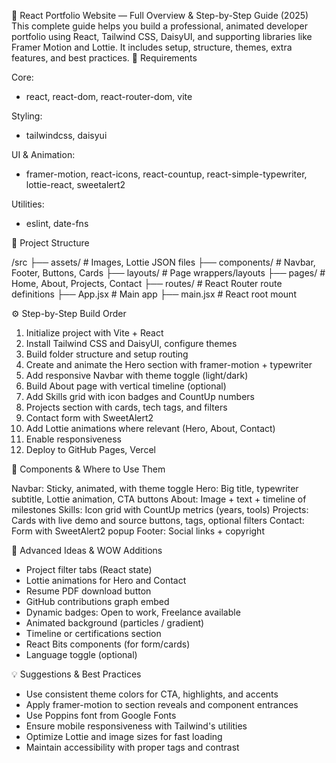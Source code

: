 🚀 React Portfolio Website — Full Overview & Step-by-Step Guide (2025)
This complete guide helps you build a professional, animated developer portfolio using React, Tailwind CSS, DaisyUI, and supporting libraries like Framer Motion and Lottie. It includes setup, structure, themes, extra features, and best practices.
🔧 Requirements

Core:
- react, react-dom, react-router-dom, vite

Styling:
- tailwindcss, daisyui

UI & Animation:
- framer-motion, react-icons, react-countup, react-simple-typewriter, lottie-react, sweetalert2

Utilities:
- eslint, date-fns

📁 Project Structure

/src
├── assets/         # Images, Lottie JSON files
├── components/     # Navbar, Footer, Buttons, Cards
├── layouts/        # Page wrappers/layouts
├── pages/          # Home, About, Projects, Contact
├── routes/         # React Router route definitions
├── App.jsx         # Main app
├── main.jsx        # React root mount



⚙️ Step-by-Step Build Order

1. Initialize project with Vite + React
2. Install Tailwind CSS and DaisyUI, configure themes
3. Build folder structure and setup routing
4. Create and animate the Hero section with framer-motion + typewriter
5. Add responsive Navbar with theme toggle (light/dark)
6. Build About page with vertical timeline (optional)
7. Add Skills grid with icon badges and CountUp numbers
8. Projects section with cards, tech tags, and filters
9. Contact form with SweetAlert2
10. Add Lottie animations where relevant (Hero, About, Contact)
11. Enable responsiveness 
12. Deploy to GitHub Pages, Vercel

🧩 Components & Where to Use Them

Navbar: Sticky, animated, with theme toggle
Hero: Big title, typewriter subtitle, Lottie animation, CTA buttons
About: Image + text + timeline of milestones
Skills: Icon grid with CountUp metrics (years, tools)
Projects: Cards with live demo and source buttons, tags, optional filters
Contact: Form with SweetAlert2 popup
Footer: Social links + copyright

🌟 Advanced Ideas & WOW Additions

- Project filter tabs (React state)
- Lottie animations for Hero and Contact
- Resume PDF download button
- GitHub contributions graph embed
- Dynamic badges: Open to work, Freelance available
- Animated background (particles / gradient)
- Timeline or certifications section
- React Bits components (for form/cards)
- Language toggle (optional)

💡 Suggestions & Best Practices

- Use consistent theme colors for CTA, highlights, and accents
- Apply framer-motion to section reveals and component entrances
- Use Poppins font from Google Fonts
- Ensure mobile responsiveness with Tailwind's utilities
- Optimize Lottie and image sizes for fast loading
- Maintain accessibility with proper tags and contrast
